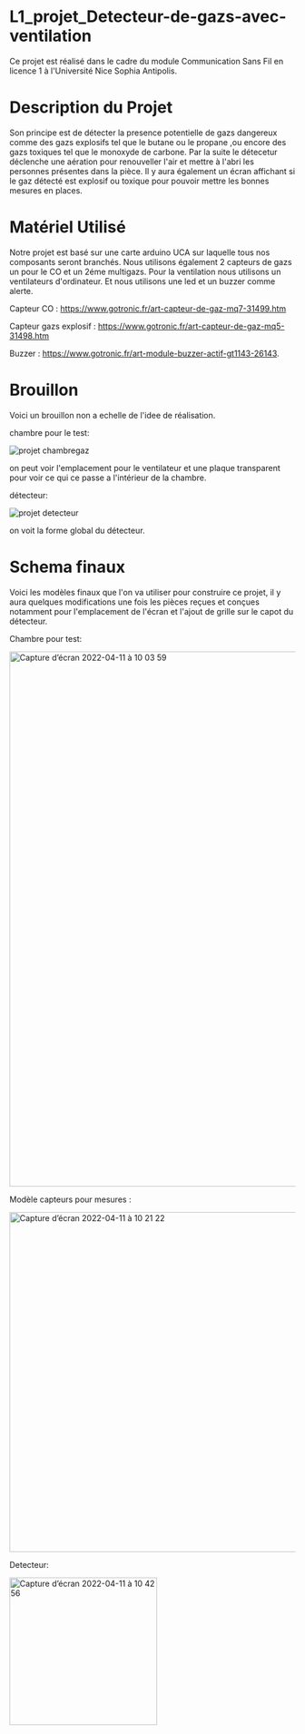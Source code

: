 # L1_projet_Detecteur-de-gazs-avec-ventilation
Ce projet est réalisé dans le cadre du module Communication Sans Fil en licence 1 à l'Université Nice Sophia Antipolis.

# Description du Projet

Son principe est de détecter la presence potentielle de gazs dangereux comme des gazs explosifs tel que le butane ou le propane ,ou encore des gazs toxiques tel que le monoxyde de carbone. Par la suite le détecetur déclenche une aération pour renouveller l'air et mettre à l'abri les personnes présentes dans la pièce.
Il y aura également un écran affichant si le gaz détecté est explosif ou toxique pour pouvoir mettre les bonnes mesures en places.


# Matériel Utilisé

Notre projet est basé sur une carte arduino UCA sur laquelle tous nos composants seront branchés.
Nous utilisons également 2 capteurs de gazs un pour le CO et un 2éme multigazs.
Pour la ventilation nous utilisons un ventilateurs d'ordinateur.
Et nous utilisons une led et un buzzer comme alerte.

Capteur CO :
https://www.gotronic.fr/art-capteur-de-gaz-mq7-31499.htm

Capteur gazs explosif :
https://www.gotronic.fr/art-capteur-de-gaz-mq5-31498.htm

Buzzer :
https://www.gotronic.fr/art-module-buzzer-actif-gt1143-26143.

# Brouillon
Voici un brouillon non a echelle de l'idee de réalisation.

chambre pour le test:

![projet chambregaz](https://user-images.githubusercontent.com/103261314/162450104-b3c289f9-f49f-4189-b48a-4457393c0968.png)


on peut voir l'emplacement pour le ventilateur et une plaque transparent pour voir ce qui ce passe a l'intérieur de la chambre.





détecteur:

![projet detecteur](https://user-images.githubusercontent.com/103261314/162450208-f0527aa4-74b1-4172-ae3e-b97e2460bba7.png)


on voit la forme global du détecteur.

# Schema finaux

Voici les modèles finaux que l'on va utiliser pour construire ce projet, il y aura quelques modifications une fois les pièces reçues et conçues notamment pour l'emplacement de l'écran et l'ajout de grille sur le capot du détecteur.


Chambre pour test:

<img width="943" alt="Capture d’écran 2022-04-11 à 10 03 59" src="https://user-images.githubusercontent.com/103261314/162701892-5b883950-5c99-49a5-abd9-e52100138eed.png">



Modèle capteurs pour mesures :

<img width="599" alt="Capture d’écran 2022-04-11 à 10 21 22" src="https://user-images.githubusercontent.com/103261314/162701919-dda3ba97-6d68-4a1c-b915-73641ba798b9.png">



Detecteur:

<img width="260" alt="Capture d’écran 2022-04-11 à 10 42 56" src="https://user-images.githubusercontent.com/103261314/162701963-3de47c1c-5db7-414c-bf1e-4060f14cd41b.png">



